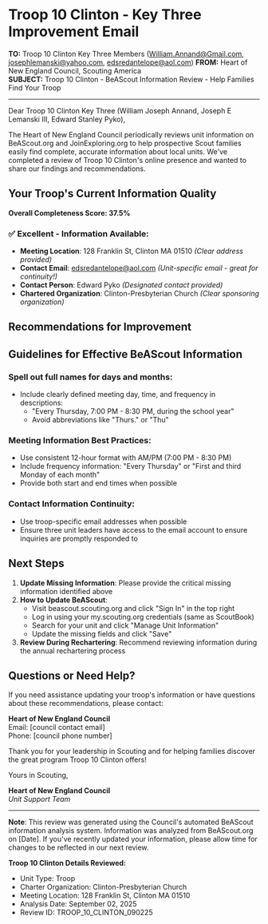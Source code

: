 # Troop 10 Clinton - Key Three Improvement Email

**TO:** Troop 10 Clinton Key Three Members (William.Annand@Gmail.com, josephlemanski@yahoo.com, edsredantelope@aol.com)
**FROM:** Heart of New England Council, Scouting America  
**SUBJECT:** Troop 10 Clinton - BeAScout Information Review - Help Families Find Your Troop  

---

Dear Troop 10 Clinton Key Three (William Joseph Annand, Joseph E Lemanski III, Edward Stanley Pyko),

The Heart of New England Council periodically reviews unit information on BeAScout.org and JoinExploring.org to help prospective Scout families easily find complete, accurate information about local units. We've completed a review of Troop 10 Clinton's online presence and wanted to share our findings and recommendations.

## Your Troop's Current Information Quality

**Overall Completeness Score: 37.5%**



### ✅ **Excellent - Information Available:**
- **Meeting Location**: 128 Franklin St, Clinton MA 01510 *(Clear address provided)*
- **Contact Email**: edsredantelope@aol.com *(Unit-specific email - great for continuity!)*
- **Contact Person**: Edward Pyko *(Designated contact provided)*
- **Chartered Organization**: Clinton-Presbyterian Church *(Clear sponsoring organization)*

## Recommendations for Improvement



## Guidelines for Effective BeAScout Information

### **Spell out full names for days and months:**
- Include clearly defined meeting day, time, and frequency in descriptions:
  - "Every Thursday, 7:00 PM - 8:30 PM, during the school year"
  - Avoid abbreviations like "Thurs." or "Thu"

### **Meeting Information Best Practices:**
- Use consistent 12-hour format with AM/PM (7:00 PM - 8:30 PM)
- Include frequency information: "Every Thursday" or "First and third Monday of each month"
- Provide both start and end times when possible

### **Contact Information Continuity:**
- Use troop-specific email addresses when possible
- Ensure three unit leaders have access to the email account to ensure inquiries are promptly responded to

## Next Steps

1. **Update Missing Information**: Please provide the critical missing information identified above
2. **How to Update BeAScout**: 
   - Visit beascout.scouting.org and click "Sign In" in the top right
   - Log in using your my.scouting.org credentials (same as ScoutBook)
   - Search for your unit and click "Manage Unit Information"
   - Update the missing fields and click "Save"
3. **Review During Rechartering**: Recommend reviewing information during the annual rechartering process

## Questions or Need Help?

If you need assistance updating your troop's information or have questions about these recommendations, please contact:

**Heart of New England Council**  
Email: [council contact email]  
Phone: [council phone number]

Thank you for your leadership in Scouting and for helping families discover the great program Troop 10 Clinton offers!

Yours in Scouting,

**Heart of New England Council**  
*Unit Support Team*

---

**Note**: This review was generated using the Council's automated BeAScout information analysis system. Information was analyzed from BeAScout.org on [Date]. If you've recently updated your information, please allow time for changes to be reflected in our next review.

**Troop 10 Clinton Details Reviewed:**
- Unit Type: Troop
- Charter Organization: Clinton-Presbyterian Church  
- Meeting Location: 128 Franklin St, Clinton MA 01510
- Analysis Date: September 02, 2025
- Review ID: TROOP_10_CLINTON_090225